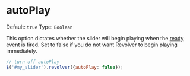 # autoPlay

Default: `true` Type: `Boolean`

This option dictates whether the slider will begin playing when the [ready](https://github.com/revolverjs/revolverjs/blob/master/docs/revolver.events.ready.md) event is fired. Set to false if you do not want Revolver to begin playing immediately.

```javascript
// turn off autoPlay
$('#my_slider').revolver({autoPlay: false});
```